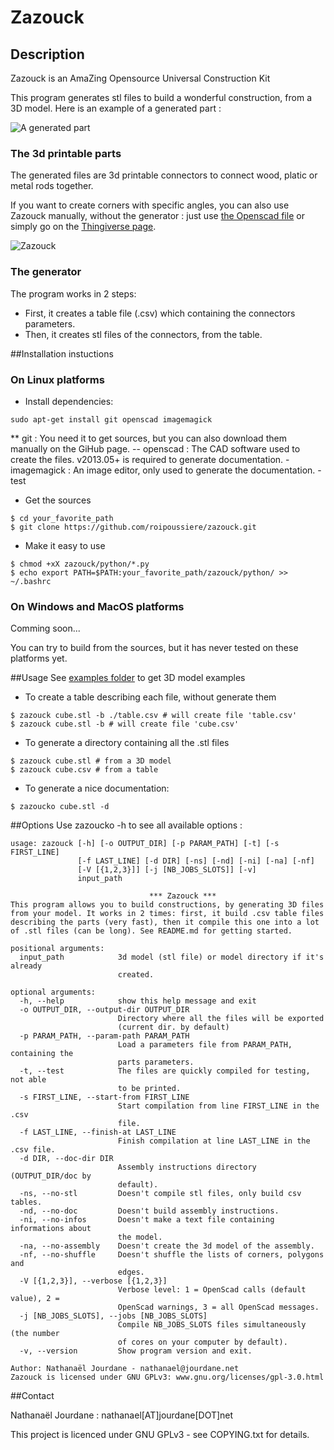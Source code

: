 Zazouck
=====

## Description
Zazouck is an AmaZing Opensource Universal Construction Kit

This program generates stl files to build a wonderful construction, from a 3D model. Here is an example of a generated part :

![A generated part](https://raw2.github.com/roipoussiere/Zazouck/master/pictures/generated_part.png "A generated part")

### The 3d printable parts
The generated files are 3d printable connectors to connect wood, platic or metal rods together.

If you want to create corners with specific angles, you can also use Zazouck manually, without the generator : just use [the Openscad file](scad/corner.scad) or simply go on the [Thingiverse page](http://www.thingiverse.com/thing:179597).

![Zazouck](https://raw2.github.com/roipoussiere/Zazouck/master/pictures/Zazouck_wide.png "Zazouck")

### The generator
The program works in 2 steps:
- First, it creates a table file (.csv) which containing the connectors parameters.
- Then, it creates stl files of the connectors, from the table.

##Installation instuctions

### On Linux platforms
- Install dependencies:

```
sudo apt-get install git openscad imagemagick
```

** git : You need it to get sources, but you can also download them manually on the GiHub page.
-- openscad : The CAD software used to create the files. v2013.05+ is required to generate documentation.
	- imagemagick : An image editor, only used to generate the documentation.
    - test

- Get the sources

```
$ cd your_favorite_path
$ git clone https://github.com/roipoussiere/zazouck.git
```

- Make it easy to use

```
$ chmod +xX zazouck/python/*.py
$ echo export PATH=$PATH:your_favorite_path/zazouck/python/ >> ~/.bashrc
```

### On Windows and MacOS platforms

Comming soon...

You can try to build from the sources, but it has never tested on these platforms yet.

##Usage
See [examples folder](examples/) to get 3D model examples

- To create a table describing each file, without generate them

```
$ zazouck cube.stl -b ./table.csv # will create file 'table.csv'
$ zazouck cube.stl -b # will create file 'cube.csv'
```

- To generate a directory containing all the .stl files

```
$ zazouck cube.stl # from a 3D model
$ zazouck cube.csv # from a table
```

- To generate a nice documentation:

```
$ zazoucko cube.stl -d
```
##Options
Use zazoucko -h to see all available options :

```
usage: zazouck [-h] [-o OUTPUT_DIR] [-p PARAM_PATH] [-t] [-s FIRST_LINE]
               [-f LAST_LINE] [-d DIR] [-ns] [-nd] [-ni] [-na] [-nf]
               [-V [{1,2,3}]] [-j [NB_JOBS_SLOTS]] [-v]
               input_path

                               *** Zazouck ***
This program allows you to build constructions, by generating 3D files
from your model. It works in 2 times: first, it build .csv table files
describing the parts (very fast), then it compile this one into a lot
of .stl files (can be long). See README.md for getting started.

positional arguments:
  input_path            3d model (stl file) or model directory if it's already
                        created.

optional arguments:
  -h, --help            show this help message and exit
  -o OUTPUT_DIR, --output-dir OUTPUT_DIR
                        Directory where all the files will be exported
                        (current dir. by default)
  -p PARAM_PATH, --param-path PARAM_PATH
                        Load a parameters file from PARAM_PATH, containing the
                        parts parameters.
  -t, --test            The files are quickly compiled for testing, not able
                        to be printed.
  -s FIRST_LINE, --start-from FIRST_LINE
                        Start compilation from line FIRST_LINE in the .csv
                        file.
  -f LAST_LINE, --finish-at LAST_LINE
                        Finish compilation at line LAST_LINE in the .csv file.
  -d DIR, --doc-dir DIR
                        Assembly instructions directory (OUTPUT_DIR/doc by
                        default).
  -ns, --no-stl         Doesn't compile stl files, only build csv tables.
  -nd, --no-doc         Doesn't build assembly instructions.
  -ni, --no-infos       Doesn't make a text file containing informations about
                        the model.
  -na, --no-assembly    Doesn't create the 3d model of the assembly.
  -nf, --no-shuffle     Doesn't shuffle the lists of corners, polygons and
                        edges.
  -V [{1,2,3}], --verbose [{1,2,3}]
                        Verbose level: 1 = OpenScad calls (default value), 2 =
                        OpenScad warnings, 3 = all OpenScad messages.
  -j [NB_JOBS_SLOTS], --jobs [NB_JOBS_SLOTS]
                        Compile NB_JOBS_SLOTS files simultaneously (the number
                        of cores on your computer by default).
  -v, --version         Show program version and exit.

Author: Nathanaël Jourdane - nathanael@jourdane.net
Zazouck is licensed under GNU GPLv3: www.gnu.org/licenses/gpl-3.0.html
```

##Contact

Nathanaël Jourdane : nathanael[AT]jourdane[DOT]net

This project is licenced under GNU GPLv3 - see COPYING.txt for details.
